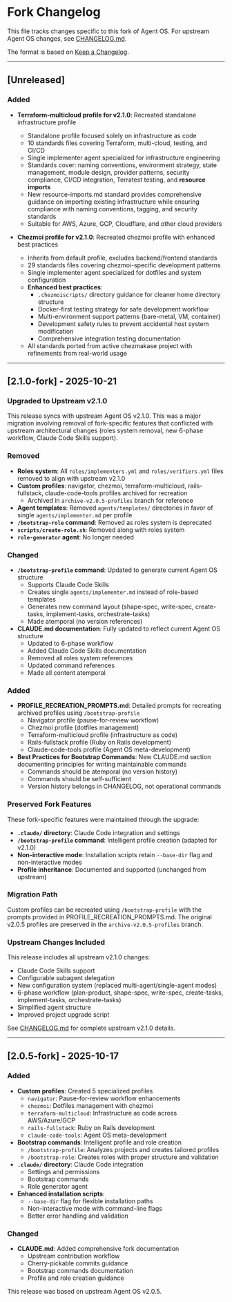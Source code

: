 # Fork Changelog

This file tracks changes specific to this fork of Agent OS. For upstream Agent OS changes, see [CHANGELOG.md](./CHANGELOG.md).

The format is based on [Keep a Changelog](https://keepachangelog.com/en/1.0.0/).

---

## [Unreleased]

### Added

- **Terraform-multicloud profile for v2.1.0**: Recreated standalone infrastructure profile
  - Standalone profile focused solely on infrastructure as code
  - 10 standards files covering Terraform, multi-cloud, testing, and CI/CD
  - Single implementer agent specialized for infrastructure engineering
  - Standards cover: naming conventions, environment strategy, state management, module design, provider patterns, security compliance, CI/CD integration, Terratest testing, and **resource imports**
  - New resource-imports.md standard provides comprehensive guidance on importing existing infrastructure while ensuring compliance with naming conventions, tagging, and security standards
  - Suitable for AWS, Azure, GCP, Cloudflare, and other cloud providers

- **Chezmoi profile for v2.1.0**: Recreated chezmoi profile with enhanced best practices
  - Inherits from default profile, excludes backend/frontend standards
  - 29 standards files covering chezmoi-specific development patterns
  - Single implementer agent specialized for dotfiles and system configuration
  - **Enhanced best practices**:
    - `.chezmoiscripts/` directory guidance for cleaner home directory structure
    - Docker-first testing strategy for safe development workflow
    - Multi-environment support patterns (bare-metal, VM, container)
    - Development safety rules to prevent accidental host system modification
    - Comprehensive integration testing documentation
  - All standards ported from active chezmakase project with refinements from real-world usage

---

## [2.1.0-fork] - 2025-10-21

### Upgraded to Upstream v2.1.0

This release syncs with upstream Agent OS v2.1.0. This was a major migration involving removal of fork-specific features that conflicted with upstream architectural changes (roles system removal, new 6-phase workflow, Claude Code Skills support).

### Removed

- **Roles system**: All `roles/implementers.yml` and `roles/verifiers.yml` files removed to align with upstream v2.1.0
- **Custom profiles**: navigator, chezmoi, terraform-multicloud, rails-fullstack, claude-code-tools profiles archived for recreation
  - Archived in `archive-v2.0.5-profiles` branch for reference
- **Agent templates**: Removed `agents/templates/` directories in favor of single `agents/implementer.md` per profile
- **`/bootstrap-role` command**: Removed as roles system is deprecated
- **`scripts/create-role.sh`**: Removed along with roles system
- **`role-generator` agent**: No longer needed

### Changed

- **`/bootstrap-profile` command**: Updated to generate current Agent OS structure
  - Supports Claude Code Skills
  - Creates single `agents/implementer.md` instead of role-based templates
  - Generates new command layout (shape-spec, write-spec, create-tasks, implement-tasks, orchestrate-tasks)
  - Made atemporal (no version references)
- **CLAUDE.md documentation**: Fully updated to reflect current Agent OS structure
  - Updated to 6-phase workflow
  - Added Claude Code Skills documentation
  - Removed all roles system references
  - Updated command references
  - Made all content atemporal

### Added

- **PROFILE_RECREATION_PROMPTS.md**: Detailed prompts for recreating archived profiles using `/bootstrap-profile`
  - Navigator profile (pause-for-review workflow)
  - Chezmoi profile (dotfiles management)
  - Terraform-multicloud profile (infrastructure as code)
  - Rails-fullstack profile (Ruby on Rails development)
  - Claude-code-tools profile (Agent OS meta-development)
- **Best Practices for Bootstrap Commands**: New CLAUDE.md section documenting principles for writing maintainable commands
  - Commands should be atemporal (no version history)
  - Commands should be self-sufficient
  - Version history belongs in CHANGELOG, not operational commands

### Preserved Fork Features

These fork-specific features were maintained through the upgrade:

- **`.claude/` directory**: Claude Code integration and settings
- **`/bootstrap-profile` command**: Intelligent profile creation (adapted for v2.1.0)
- **Non-interactive mode**: Installation scripts retain `--base-dir` flag and non-interactive modes
- **Profile inheritance**: Documented and supported (unchanged from upstream)

### Migration Path

Custom profiles can be recreated using `/bootstrap-profile` with the prompts provided in PROFILE_RECREATION_PROMPTS.md. The original v2.0.5 profiles are preserved in the `archive-v2.0.5-profiles` branch.

### Upstream Changes Included

This release includes all upstream v2.1.0 changes:
- Claude Code Skills support
- Configurable subagent delegation
- New configuration system (replaced multi-agent/single-agent modes)
- 6-phase workflow (plan-product, shape-spec, write-spec, create-tasks, implement-tasks, orchestrate-tasks)
- Simplified agent structure
- Improved project upgrade script

See [CHANGELOG.md](./CHANGELOG.md) for complete upstream v2.1.0 details.

---

## [2.0.5-fork] - 2025-10-17

### Added

- **Custom profiles**: Created 5 specialized profiles
  - `navigator`: Pause-for-review workflow enhancements
  - `chezmoi`: Dotfiles management with chezmoi
  - `terraform-multicloud`: Infrastructure as code across AWS/Azure/GCP
  - `rails-fullstack`: Ruby on Rails development
  - `claude-code-tools`: Agent OS meta-development
- **Bootstrap commands**: Intelligent profile and role creation
  - `/bootstrap-profile`: Analyzes projects and creates tailored profiles
  - `/bootstrap-role`: Creates roles with proper structure and validation
- **`.claude/` directory**: Claude Code integration
  - Settings and permissions
  - Bootstrap commands
  - Role generator agent
- **Enhanced installation scripts**:
  - `--base-dir` flag for flexible installation paths
  - Non-interactive mode with command-line flags
  - Better error handling and validation

### Changed

- **CLAUDE.md**: Added comprehensive fork documentation
  - Upstream contribution workflow
  - Cherry-pickable commits guidance
  - Bootstrap commands documentation
  - Profile and role creation guidance

This release was based on upstream Agent OS v2.0.5.
